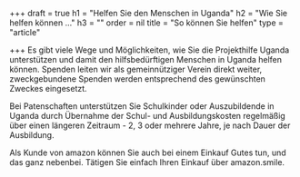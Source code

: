 +++
draft = true
h1 = "Helfen Sie den Menschen in Uganda"
h2 = "Wie Sie helfen können ..."
h3 = ""
order = nil
title = "So können Sie helfen"
type = "article"

+++
Es gibt viele Wege und Möglichkeiten, wie Sie die Projekthilfe Uganda unterstützen und damit den hilfsbedürftigen Menschen in Uganda helfen können. Spenden leiten wir als gemeinnütziger Verein direkt weiter, zweckgebundene Spenden werden entsprechend des gewünschten Zweckes eingesetzt. 

Bei Patenschaften unterstützen Sie Schulkinder oder Auszubildende in Uganda durch Übernahme der Schul- und Ausbildungskosten regelmäßig über einen längeren Zeitraum - 2, 3 oder mehrere Jahre, je nach Dauer der Ausbildung.

Als Kunde von amazon können Sie auch bei einem Einkauf Gutes tun, und das ganz nebenbei. Tätigen Sie einfach Ihren Einkauf über amazon.smile.